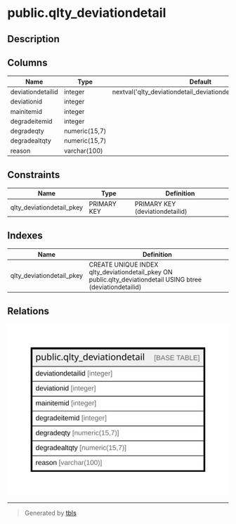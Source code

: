 # public.qlty_deviationdetail

## Description

## Columns

| Name | Type | Default | Nullable | Children | Parents | Comment |
| ---- | ---- | ------- | -------- | -------- | ------- | ------- |
| deviationdetailid | integer | nextval('qlty_deviationdetail_deviationdetailid_seq'::regclass) | false |  |  |  |
| deviationid | integer |  | true |  |  |  |
| mainitemid | integer |  | true |  |  |  |
| degradeitemid | integer |  | true |  |  |  |
| degradeqty | numeric(15,7) |  | true |  |  |  |
| degradealtqty | numeric(15,7) |  | true |  |  |  |
| reason | varchar(100) |  | true |  |  |  |

## Constraints

| Name | Type | Definition |
| ---- | ---- | ---------- |
| qlty_deviationdetail_pkey | PRIMARY KEY | PRIMARY KEY (deviationdetailid) |

## Indexes

| Name | Definition |
| ---- | ---------- |
| qlty_deviationdetail_pkey | CREATE UNIQUE INDEX qlty_deviationdetail_pkey ON public.qlty_deviationdetail USING btree (deviationdetailid) |

## Relations

![er](public.qlty_deviationdetail.svg)

---

> Generated by [tbls](https://github.com/k1LoW/tbls)
